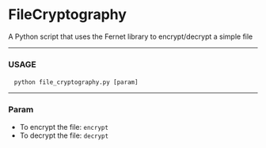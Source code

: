 # FileCryptography
A Python script that uses the Fernet library to encrypt/decrypt a simple file
<hr>

### USAGE
&nbsp;&nbsp; ``` python file_cryptography.py [param] ```
<hr>

### Param

- To encrypt the file: `encrypt`
- To decrypt the file: `decrypt`
